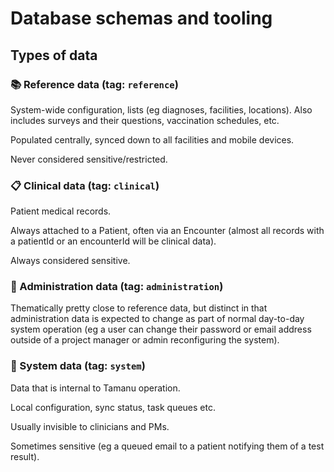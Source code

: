 # Database schemas and tooling

## Types of data

### 📚 Reference data (tag: `reference`)

System-wide configuration, lists (eg diagnoses, facilities, locations).
Also includes surveys and their questions, vaccination schedules, etc.

Populated centrally, synced down to all facilities and mobile devices.

Never considered sensitive/restricted.

### 📋 Clinical data (tag: `clinical`)

Patient medical records. 

Always attached to a Patient, often via an Encounter (almost all records with a patientId or an encounterId will be clinical data).

Always considered sensitive.

### 📁 Administration data (tag: `administration`)

Thematically pretty close to reference data, but distinct in that administration data is expected to change as part of normal day-to-day system operation (eg a user can change their password or email address outside of a project manager or admin reconfiguring the system).

### 🔧 System data (tag: `system`)

Data that is internal to Tamanu operation.

Local configuration, sync status, task queues etc.

Usually invisible to clinicians and PMs.

Sometimes sensitive (eg a queued email to a patient notifying them of a test result).
